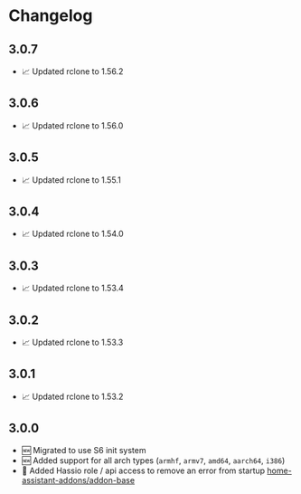 # Changelog

## 3.0.7

* 📈 Updated rclone to 1.56.2

## 3.0.6

* 📈 Updated rclone to 1.56.0

## 3.0.5

* 📈 Updated rclone to 1.55.1

## 3.0.4

* 📈 Updated rclone to 1.54.0

## 3.0.3

* 📈 Updated rclone to 1.53.4

## 3.0.2

* 📈 Updated rclone to 1.53.3

## 3.0.1

* 📈 Updated rclone to 1.53.2

## 3.0.0

* 🆕 Migrated to use S6 init system
* 🆕 Added support for all arch types (`armhf`, `armv7`, `amd64`, `aarch64`, `i386`)
* 🐞 Added Hassio role / api access to remove an error from startup [home-assistant-addons/addon-base](https://github.com/home-assistant-addons/addon-base/issues/41)
